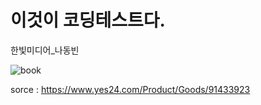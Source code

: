 # 이것이 코딩테스트다.
한빛미디어_나동빈


![book](https://image.yes24.com/goods/91433923/XL)

sorce : https://www.yes24.com/Product/Goods/91433923
